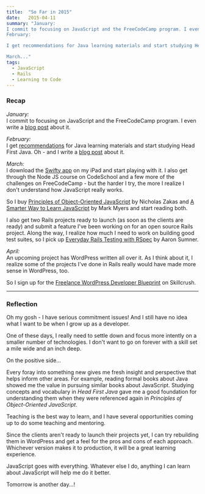 ```yaml
---
title:  "So Far in 2015"
date:   2015-04-11
summary: "January:
I commit to focusing on JavaScript and the FreeCodeCamp program. I even write a blog post about it.
February:

I get recommendations for Java learning materials and start studying Head First Java. Oh - and I write a blog post about it.

March..."
tags: 
  - JavaScript
  - Rails
  - Learning to Code
---
```

<h3>Recap</h3>
<em>January:</em><br>
I commit to focusing on JavaScript and the FreeCodeCamp program. I even write a <a href="{{ '/posts/2015-01-14-freecodecamp' | url  }}">blog post</a> about it.

<em>February:</em><br>
I get <a href="https://twitter.com/AbbyJones80/status/563007161551585282" rel="nofollow">recommendations</a> for Java learning materials and start studying Head First Java. Oh - and I write a <a href="{{ '/posts/2015-02-16-java-week-one' | url }}">blog post</a> about it.

<em>March:</em><br>
I download the <a href="https://twitter.com/AbbyJones80/status/580167012871057408" rel="nofollow">Swifty app</a> on my iPad and start playing with it. I also get through the Node JS course on CodeSchool and a few more of the challenges on FreeCodeCamp - but the harder I try, the more I realize I don't understand how JavaScript really works.

So I buy <a href="http://www.amazon.com/Principles-Object-Oriented-JavaScript-Nicholas-Zakas-ebook/dp/B00I87B1H8/ref=dp_kinw_strp_1" rel="nofollow">Principles of Object-Oriented JavaScript</a> by Nicholas Zakas and <a href="http://www.amazon.com/Smarter-Way-Learn-JavaScript-technology-ebook/dp/B00H1W9I6C/ref=sr_1_1?s=digital-text&amp;ie=UTF8&amp;qid=1428765007&amp;sr=1-1&amp;keywords=a+smarter+way+to+learn+javascript" rel="nofollow">A Smarter Way to Learn JavaScript</a> by Mark Myers and start reading both.

I also get two Rails projects ready to launch (as soon as the clients are ready) and submit a feature I've been working on for an open source Rails project. Along the way, I realize how much I need to work on building good test suites, so I pick up
<a href="https://leanpub.com/everydayrailsrspec" rel="nofollow">Everyday Rails Testing with RSpec</a> by Aaron Sumner.

<em>April:</em><br>
An upcoming project has WordPress written all over it. As I think about it, I realize some of the projects I've done in Rails really would have made more sense in WordPress, too.

So I sign up for the <a href="http://skillcrush.com/blueprint/freelance-wordpress-developer/" rel="nofollow">Freelance WordPress Developer Blueprint</a> on Skillcrush.

<hr>

<h3>Reflection</h3>
Oh my gosh - I have serious commitment issues! And I still have no idea what I want to be when I grow up as a developer.

One of these days, I really need to settle down and focus more intently on a smaller number of technologies. I don't want to go on forever with a skill set a mile wide and an inch deep.

On the positive side...

Every foray into something new gives me fresh insight and perspective that helps inform other areas. For example, reading formal books about Java showed me the value in pursuing similar books about JavaScript. Studying concepts and vocabulary in <em>Head First Java</em> gave me a good foundation for understanding them when they were referenced again in <em>Principles of Object-Oriented JavaScript</em>.

Teaching is the best way to learn, and I have several opportunities coming up to do some teaching and mentoring.

Since the clients aren't ready to launch their projects yet, I can try rebuilding them in WordPress and get a feel for the pros and cons of each approach. Whichever version makes it to production, it will be a great learning experience.

JavaScript goes with everything. Whatever else I do, anything I can learn about JavaScript will help me do it better.

Tomorrow is another day...!